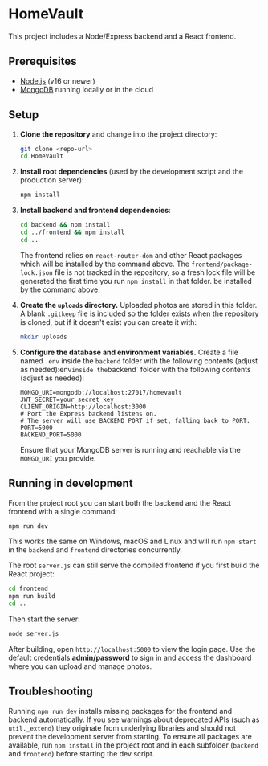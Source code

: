 # HomeVault

This project includes a Node/Express backend and a React frontend.

## Prerequisites

- [Node.js](https://nodejs.org/) (v16 or newer)
- [MongoDB](https://www.mongodb.com/) running locally or in the cloud

## Setup

1. **Clone the repository** and change into the project directory:

   ```bash
   git clone <repo-url>
   cd HomeVault
   ```

2. **Install root dependencies** (used by the development script and the production server):

   ```bash
   npm install
   ```

3. **Install backend and frontend dependencies**:

   ```bash
   cd backend && npm install
   cd ../frontend && npm install
   cd ..
   ```

   The frontend relies on `react-router-dom` and other React packages which will be installed by the command above. The `frontend/package-lock.json` file is not tracked in the repository, so a fresh lock file will be generated the first time you run `npm install` in that folder. be installed by the command above.

4. **Create the `uploads` directory.** Uploaded photos are stored in this
   folder. A blank `.gitkeep` file is included so the folder exists when the
   repository is cloned, but if it doesn't exist you can create it with:

   ```bash
   mkdir uploads
   ```

5. **Configure the database and environment variables.** Create a file named `.env` inside the `backend` folder with the following contents (adjust as needed):env`inside the`backend` folder with the following contents (adjust as needed):

   ```
   MONGO_URI=mongodb://localhost:27017/homevault
   JWT_SECRET=your_secret_key
   CLIENT_ORIGIN=http://localhost:3000
   # Port the Express backend listens on.
   # The server will use BACKEND_PORT if set, falling back to PORT.
   PORT=5000
   BACKEND_PORT=5000
   ```

   Ensure that your MongoDB server is running and reachable via the `MONGO_URI` you provide.

## Running in development

From the project root you can start both the backend and the React
frontend with a single command:

```bash
npm run dev
```

This works the same on Windows, macOS and Linux and will run
`npm start` in the `backend` and `frontend` directories
concurrently.

The root `server.js` can still serve the compiled frontend if you first build the React project:

```bash
cd frontend
npm run build
cd ..
```

Then start the server:

```bash
node server.js
```

After building, open `http://localhost:5000` to view the login page.
Use the default credentials **admin/password** to sign in and access the
dashboard where you can upload and manage photos.

## Troubleshooting

Running `npm run dev` installs missing packages for the frontend and backend
automatically. If you see warnings about deprecated APIs (such as
`util._extend`) they originate from underlying libraries and should not prevent
the development server from starting. To ensure all packages are available,
run `npm install` in the project root and in each subfolder (`backend` and
`frontend`) before starting the dev script.
